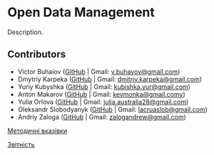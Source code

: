 # Open Data Management
Description.

## Contributors
* Victor Buhaiov ([GitHub](https://github.com/mixolydian-b6) | Gmail: v.buhayov@gmail.com)
* Dmytriy Karpeka ([GitHub](https://github.com/vergilinyan) | Gmail: dmitriy.karpeka@gmail.com)
* Yuriy Kubyshka ([GitHub](https://github.com/Yuras-KARAS-2019) | Gmail: kubishka.yur@gmail.com)
* Anton Makarov ([GitHub](https://github.com/pagantin) | Gmail: keymonka@gmail.comy)
* Yulia Orlova ([GitHub](https://github.com/Julia-Orlova) | Gmail: julia.australia28@gmail.com)
* Oleksandr Slobodyanyk ([GitHub](https://github.com/Eigas) | Gmail: lacruaslob@gmail.com)
* Andriy Zaloga ([GitHub](https://github.com/fuckingsore) | Gmail: zalogandrew@gmail.com)


[Методичні вказівки](./guidelines/guidelines.md)

[Звітність](https://docs.google.com/spreadsheets/d/1ePb9OBB7ox0E5-GAh2r6ZU3j--PpAROCUfqzA17kL20/edit?usp=sharing)
